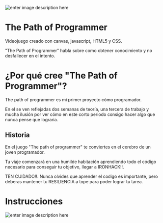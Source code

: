 ![enter image description here](https://res.cloudinary.com/dagreomkt/image/upload/v1581868746/Github/Cabecera_ntoma0.png)

# The Path of Programmer

Videojuego creado con canvas, javascript, HTML5 y CSS.  

"The Path of Programmer" habla sobre como obtener conocimiento y no desfallecer en el intento.  

# ¿Por qué cree "The Path of Programmer"?

The path of programmer es mi primer proyecto cómo programador.

En el se ven reflejadas dos semanas de teoría, una tercera de trabajo y mucha ilusión por ver cómo en este corto periodo consigo hacer algo que nunca pense que lograria.

## Historia

En el juego "The path of programmer" te conviertes en el cerebro de un joven programador. 

Tu viaje comenzará en una humilde habitación aprendiendo todo el código necesario para conseguir tu objetivo, llegar a IRONHACK!!.

TEN CUIDADO!!. Nunca olvides que aprender el codigo es importante, pero deberas mantener tu RESILIENCIA a tope para poder lograr tu tarea.

# Instrucciones

![enter image description here](https://res.cloudinary.com/dagreomkt/image/upload/v1581868747/Github/Instructions_ebxbsg.png)
